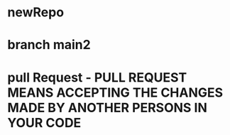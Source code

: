 # newRepo
# branch main2
# pull Request - PULL REQUEST MEANS ACCEPTING THE CHANGES MADE BY ANOTHER PERSONS IN YOUR CODE
